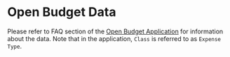 # Open Budget Data
Please refer to FAQ section of the [Open Budget Application](http://cityofphiladelphia.github.io/open-budget) for information about the data. Note that in the application, `Class` is referred to as `Expense Type`.
